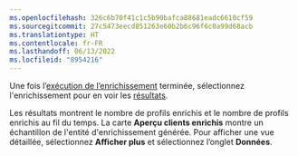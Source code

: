 ```yaml
---
ms.openlocfilehash: 326c6b70f41c1c5b90bafca88681eadc6610cf59
ms.sourcegitcommit: 27c5473eecd851263e60b2b6c96f6c0a99d68acb
ms.translationtype: HT
ms.contentlocale: fr-FR
ms.lasthandoff: 06/13/2022
ms.locfileid: "8954216"
---
```

Une fois l’[exécution de l’enrichissement](../enrichment-hub.md#run-or-refresh-enrichments) terminée, sélectionnez l'enrichissement pour en voir les [résultats](../enrichment-hub.md#enrichment-results). 

Les résultats montrent le nombre de profils enrichis et le nombre de profils enrichis au fil du temps. La carte **Aperçu clients enrichis** montre un échantillon de l'entité d'enrichissement générée. Pour afficher une vue détaillée, sélectionnez **Afficher plus** et sélectionnez l’onglet **Données**.
